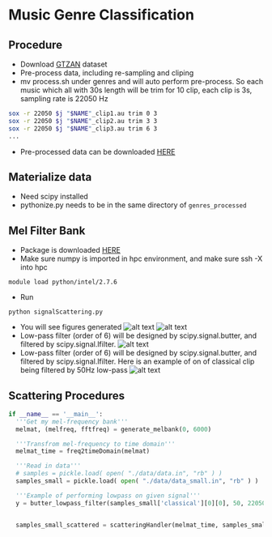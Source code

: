 # Music Genre Classification
## Procedure
* Download [GTZAN](http://marsyasweb.appspot.com/download/data_sets/) dataset
* Pre-process data, including re-sampling and cliping
* mv process.sh under genres and will auto perform pre-process. So each music which all with 30s length will be trim for 10 clip, each clip is 3s, sampling rate is 22050 Hz
```bash
sox -r 22050 $j "$NAME"_clip1.au trim 0 3
sox -r 22050 $j "$NAME"_clip2.au trim 3 3
sox -r 22050 $j "$NAME"_clip3.au trim 6 3
...
```
* Pre-processed data can be downloaded [HERE](https://onedrive.live.com/redir.aspx?cid=a134a87f7a3dd922&resid=A134A87F7A3DD922!347&parId=A134A87F7A3DD922!346&authkey=!ACiZA1wDdlb_fSk&ithint=file%2czip)

## Materialize data
* Need scipy installed
* pythonize.py needs to be in the same directory of `genres_processed`

## Mel Filter Bank
* Package is downloaded [HERE](https://github.com/SiggiGue/pyfilterbank)
* Make sure numpy is imported in hpc environment, and make sure ssh -X into hpc
```
module load python/intel/2.7.6
```
* Run
```
python signalScattering.py
```
* You will see figures generated
![alt text](https://github.com/jfriend08/MusicClassification/blob/dev/figures/Mel_Matrix.png "Mel_Matrix")
![alt text](https://github.com/jfriend08/MusicClassification/blob/dev/figures/mel_frequency_bank.png "mel_frequency_bank")
* Low-pass filter (order of 6) will be designed by scipy.signal.butter, and filtered by scipy.signal.lfilter.
![alt text](https://github.com/jfriend08/MusicClassification/blob/dev/figures/lowPassButterFilter.png "lowPassButterFilter")
* Low-pass filter (order of 6) will be designed by scipy.signal.butter, and filtered by scipy.signal.lfilter. Here is an example of on of classical clip being filtered by 50Hz low-pass
![alt text](https://github.com/jfriend08/MusicClassification/blob/dev/figures/FilterFigure_classical.png "FilterFigure_classical")

## Scattering Procedures
```python
if __name__ == '__main__':
  '''Get my mel-frequency bank'''
  melmat, (melfreq, fftfreq) = generate_melbank(0, 6000)

  '''Transfrom mel-frequency to time domain'''
  melmat_time = freq2timeDomain(melmat)

  '''Read in data'''
  # samples = pickle.load( open( "./data/data.in", "rb" ) )
  samples_small = pickle.load( open( "./data/data_small.in", "rb" ) )

  '''Example of performing lowpass on given signal'''
  y = butter_lowpass_filter(samples_small['classical'][0][0], 50, 22050, 6)


  samples_small_scattered = scatteringHandler(melmat_time, samples_small)

```